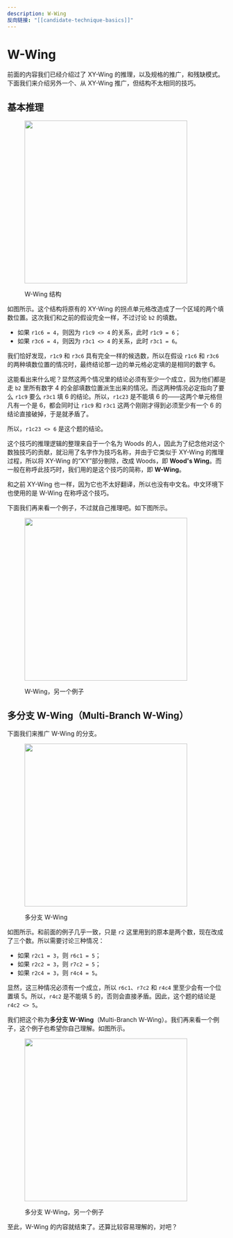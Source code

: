 ```yaml
---
description: W-Wing
反向链接: "[[candidate-technique-basics]]"
---
```


# W-Wing

前面的内容我们已经介绍过了 XY-Wing 的推理，以及规格的推广，和残缺模式。下面我们来介绍另外一个、从 XY-Wing 推广，但结构不太相同的技巧。

## 基本推理 <a href="#reasoning" id="reasoning"></a>

<figure><img src="../.gitbook/assets/images_0261.png" alt="" width="375"><figcaption><p>W-Wing 结构</p></figcaption></figure>

如图所示。这个结构将原有的 XY-Wing 的拐点单元格改造成了一个区域的两个填数位置。这次我们和之前的假设完全一样，不过讨论 `b2` 的填数。

* 如果 `r1c6 = 4`，则因为 `r1c9 <> 4` 的关系，此时 `r1c9 = 6`；
* 如果 `r3c6 = 4`，则因为 `r3c1 <> 4` 的关系，此时 `r3c1 = 6`。

我们恰好发现，`r1c9` 和 `r3c6` 具有完全一样的候选数，所以在假设 `r1c6` 和 `r3c6` 的两种填数位置的情况时，最终结论那一边的单元格必定填的是相同的数字 6。

这能看出来什么呢？显然这两个情况里的结论必须有至少一个成立，因为他们都是走 `b2` 里所有数字 4 的全部填数位置派生出来的情况。而这两种情况必定指向了要么 `r1c9` 要么 `r3c1` 填 6 的结论。所以，`r1c23` 是不能填 6 的——这两个单元格但凡有一个是 6，都会同时让 `r1c9` 和 `r3c1` 这两个刚刚才得到必须至少有一个 6 的结论直接破掉，于是就矛盾了。

所以，`r1c23 <> 6` 是这个题的结论。

这个技巧的推理逻辑的整理来自于一个名为 Woods 的人，因此为了纪念他对这个数独技巧的贡献，就沿用了名字作为技巧名称，并由于它类似于 XY-Wing 的推理过程，所以将 XY-Wing 的“XY”部分剔除，改成 Woods，即 **Wood's Wing**。而一般在称呼此技巧时，我们用的是这个技巧的简称，即 **W-Wing**。

和之前 XY-Wing 也一样，因为它也不太好翻译，所以也没有中文名。中文环境下也使用的是 W-Wing 在称呼这个技巧。

下面我们再来看一个例子，不过就自己推理吧。如下图所示。

<figure><img src="../.gitbook/assets/images_0262.png" alt="" width="375"><figcaption><p>W-Wing，另一个例子</p></figcaption></figure>

## 多分支 W-Wing（Multi-Branch W-Wing） <a href="#multi-branch-w-wing" id="multi-branch-w-wing"></a>

下面我们来推广 W-Wing 的分支。

<figure><img src="../.gitbook/assets/images_0263.png" alt="" width="375"><figcaption><p>多分支 W-Wing</p></figcaption></figure>

如图所示。和前面的例子几乎一致，只是 `r2` 这里用到的原本是两个数，现在改成了三个数。所以需要讨论三种情况：

* 如果 `r2c1 = 3`，则 `r6c1 = 5`；
* 如果 `r2c2 = 3`，则 `r7c2 = 5`；
* 如果 `r2c4 = 3`，则 `r4c4 = 5`。

显然，这三种情况必须有一个成立，所以 `r6c1`、`r7c2` 和 `r4c4` 里至少会有一个位置填 5。所以，`r4c2` 是不能填 5 的，否则会直接矛盾。因此，这个题的结论是 `r4c2 <> 5`。

我们把这个称为**多分支 W-Wing**（Multi-Branch W-Wing）。我们再来看一个例子，这个例子也希望你自己理解。如图所示。

<figure><img src="../.gitbook/assets/images_0264.png" alt="" width="375"><figcaption><p>多分支 W-Wing，另一个例子</p></figcaption></figure>

至此，W-Wing 的内容就结束了。还算比较容易理解的，对吧？
